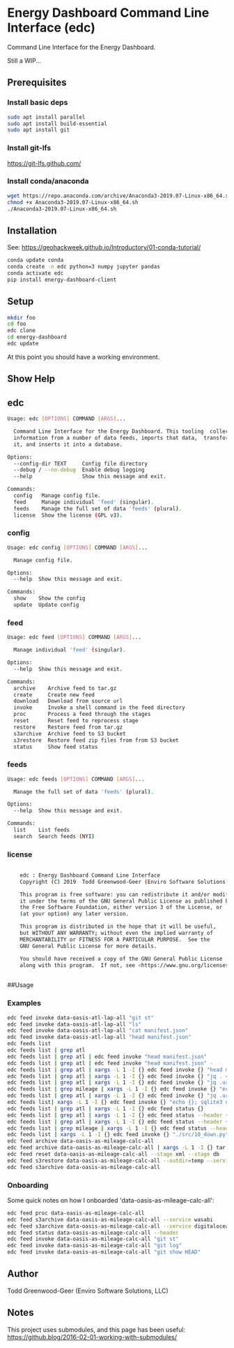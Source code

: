 # Energy Dashboard Command Line Interface (edc)

Command Line Interface for the Energy Dashboard.

Still a WIP...

## Prerequisites

### Install basic deps

```bash
sudo apt install parallel
sudo apt install build-essential
sudo apt install git
```

### Install git-lfs

https://git-lfs.github.com/

### Install conda/anaconda

```bash
wget https://repo.anaconda.com/archive/Anaconda3-2019.07-Linux-x86_64.sh
chmod +x Anaconda3-2019.07-Linux-x86_64.sh 
./Anaconda3-2019.07-Linux-x86_64.sh 
```

## Installation

See: https://geohackweek.github.io/Introductory/01-conda-tutorial/

```bash
conda update conda
conda create -n edc python=3 numpy jupyter pandas
conda activate edc
pip install energy-dashboard-client
```

## Setup

```bash
mkdir foo
cd foo
edc clone
cd energy-dashboard
edc update
```

At this point you should have a working environment.


## Show Help


## edc

```bash
Usage: edc [OPTIONS] COMMAND [ARGS]...

  Command Line Interface for the Energy Dashboard. This tooling  collects
  information from a number of data feeds, imports that data,  transforms
  it, and inserts it into a database.

Options:
  --config-dir TEXT     Config file directory
  --debug / --no-debug  Enable debug logging
  --help                Show this message and exit.

Commands:
  config   Manage config file.
  feed     Manage individual 'feed' (singular).
  feeds    Manage the full set of data 'feeds' (plural).
  license  Show the license (GPL v3).
```

### config

```bash
Usage: edc config [OPTIONS] COMMAND [ARGS]...

  Manage config file.

Options:
  --help  Show this message and exit.

Commands:
  show    Show the config
  update  Update config
```

### feed

```bash
Usage: edc feed [OPTIONS] COMMAND [ARGS]...

  Manage individual 'feed' (singular).

Options:
  --help  Show this message and exit.

Commands:
  archive    Archive feed to tar.gz
  create     Create new feed
  download   Download from source url
  invoke     Invoke a shell command in the feed directory
  proc       Process a feed through the stages
  reset      Reset feed to reprocess stage
  restore    Restore feed from tar.gz
  s3archive  Archive feed to S3 bucket
  s3restore  Restore feed zip files from from S3 bucket
  status     Show feed status
```

### feeds

```bash
Usage: edc feeds [OPTIONS] COMMAND [ARGS]...

  Manage the full set of data 'feeds' (plural).

Options:
  --help  Show this message and exit.

Commands:
  list    List feeds
  search  Search feeds (NYI)
```

### license

```bash
    
    edc : Energy Dashboard Command Line Interface
    Copyright (C) 2019  Todd Greenwood-Geer (Enviro Software Solutions, LLC)

    This program is free software: you can redistribute it and/or modify
    it under the terms of the GNU General Public License as published by
    the Free Software Foundation, either version 3 of the License, or
    (at your option) any later version.

    This program is distributed in the hope that it will be useful,
    but WITHOUT ANY WARRANTY; without even the implied warranty of
    MERCHANTABILITY or FITNESS FOR A PARTICULAR PURPOSE.  See the
    GNU General Public License for more details.

    You should have received a copy of the GNU General Public License
    along with this program.  If not, see <https://www.gnu.org/licenses/>.
    
```


##Usage

### Examples

```bash
edc feed invoke data-oasis-atl-lap-all "git st"
edc feed invoke data-oasis-atl-lap-all "ls"
edc feed invoke data-oasis-atl-lap-all "cat manifest.json"
edc feed invoke data-oasis-atl-lap-all "head manifest.json"
edc feeds list
edc feeds list | grep atl
edc feeds list | grep atl | edc feed invoke "head manifest.json"
edc feeds list | grep atl | edc feed invoke "head manifest.json" -
edc feeds list | grep atl | xargs -L 1 -I {} edc feed invoke {} "head manifest.json"
edc feeds list | grep atl | xargs -L 1 -I {} edc feed invoke {} "jq . < manifest.json"
edc feeds list | grep atl | xargs -L 1 -I {} edc feed invoke {} "jq .url < manifest.json"
edc feeds list | grep mileage | xargs -L 1 -I {} edc feed invoke {} "echo {}; sqlite3 db/{}.db 'select count(*) from oasis'"
edc feeds list | grep atl | xargs -L 1 -I {} edc feed invoke {} "jq .url < manifest.json"
edc feeds list| xargs -L 1 -I {} edc feed invoke {} "echo {}; sqlite3 db/{}.db 'select count(*) from oasis'"
edc feeds list | grep atl | xargs -L 1 -I {} edc feed status {}
edc feeds list | grep atl | xargs -L 1 -I {} edc feed status --header {}
edc feeds list | grep atl | xargs -L 1 -I {} edc feed status --header {}
edc feeds list | grep mileage | xargs -L 1 -I {} edc feed status --header {}
edc feeds list | xargs -L 1 -I {} edc feed invoke {} "./src/10_down.py"
edc feed archive data-oasis-as-mileage-calc-all
edc feed archive data-oasis-as-mileage-calc-all | xargs -L 1 -I {} tar -tvf {}
edc feed reset data-oasis-as-mileage-calc-all --stage xml --stage db
edc feed s3restore data-oasis-as-mileage-calc-all --outdir=temp --service=wasabi
edc feed s3archive data-oasis-as-mileage-calc-all
```

### Onboarding

Some quick notes on how I onboarded 'data-oasis-as-mileage-calc-all':

```bash
edc feed proc data-oasis-as-mileage-calc-all
edc feed s3archive data-oasis-as-mileage-calc-all --service wasabi
edc feed s3archive data-oasis-as-mileage-calc-all --service digitalocean
edc feed status data-oasis-as-mileage-calc-all --header
edc feed invoke data-oasis-as-mileage-calc-all "git st"
edc feed invoke data-oasis-as-mileage-calc-all "git log"
edc feed invoke data-oasis-as-mileage-calc-all "git show HEAD"
```

## Author
Todd Greenwood-Geer (Enviro Software Solutions, LLC)

## Notes
This project uses submodules, and this page has been useful:
https://github.blog/2016-02-01-working-with-submodules/

